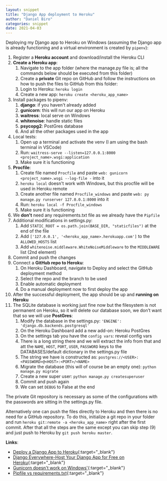 ```yaml
---
layout: snippet
title: "Django App deployment to Heroku"
author: "Daniel Biro"
categories: snippet
date: 2021-04-03
---
```


Deploying my Django app to Heroku on Windows (assuming the Django app is already functioning and a virtual environment is created by `pipenv`):
1. Register a **Heroku account** and download/install the Heroku CLI
2. **Create a Heroku app**:
    1. Navigate to the app folder (where the manage.py file is; all the commands below should be executed from this folder)
    2. Create a **private** Git repo on GitHub and follow the instructions on how to push the files to GitHub from this folder:
    3. Login to Heroku: `heroku login`
    4. Create a new app: `heroku create <heroku_app_name>`
3. Install packages to pipenv:
    1. **django**: if you haven't already added
    2. **gunicorn**: this will run our app on Heroku
    3. **waitress**: local serve on Windows
    4. **whitenoise**: handle static files
    5. **psycopg2**: PostGres database
    6. And all the other packages used in the app
4. Local tests:
    1. Open up a terminal and activate the venv (I am using the bash terminal in VSCode)
    2. Run: `waitress-serve --listen=127.0.0.1:8000 <project_name>.wsgi:application`
    3. Make sure it is functioning
5. **Procfile**:
    1. Create file named `Procfile` and paste `web: gunicorn <project_name>.wsgi --log-file -` into it
    2. `heroku local` doesn't work with Windows, but this procfile will be used in Heroku remote
    3. Create another file named `Procfile_windows` and paste `web: py manage.py runserver 127.0.0.1:8000` into it
    4. Run: `heroku local -f Procfile_windows`
    5. Make sure it is functioning
6. We **don't** need any requirements.txt file as we already have the `Pipfile`
7. Additional modifications in settings.py:
    1. Add `STATIC_ROOT = os.path.join(BASE_DIR, "staticfiles")` at the end of the file
    2. Add `['127.0.0.1', '<heroku_app_name>.herokuapp.com']` to the `ALLOWED_HOSTS` list
    3. Add `whitenoise.middleware.WhiteNoiseMiddleware` to the `MIDDLEWARE` list (2nd element)
8. Commit and push the changes
9. Connect a **GitHub repo to Heroku**:
    1. On Heroku Dashboard, navigate to Deploy and select the GitHub deployment method
    2. Select the repo and the branch to be used
    3. Enable automatic deployment
    4. Do a manual deployment now to first deploy the app
10. After the successful deployment, the app should be up and **running on Heroku**
11. The SQLite database is working just fine now but the filesystem is not permanent on Heroku, so it will delete our database soon, we don’t want that so we will use **PostGres**:
    1. Modify the database in the settings.py: `'ENGINE': 'django.db.backends.postgresql'`
	2. On the Heroku Dashboard add a new add-on: Heroku PostGres
	3. On the settings tab you have the `config vars`: reveal config vars
	4. There is a long string there and we will extract the info from that and att the `NAME`, `HOST`, `PORT`, `USER`, `PASSWORD` keys to the DATABASES/default dictionary in the settings.py file
    5. The string we have is constructed as:
    `postgres://<USER>:<PASSWORD>@<HOST>:<PORT>/<NAME>`
	6. Migrate the database (this will of course be an empty one): `python manage.py migrate`
    7. Create a new super user: `python manage.py createsuperuser`
	7. Commit and push again
	8. We can set `DEBUG` to False at the end

The private Git repository is necessary as some of the configurations with the passwords are sitting in the settings.py file.

Alternatively one can push the files directly to Heroku and then there is no need for a GitHub repository. To do this, initialize a git repo in your folder and run `heroku git:remote -a <heroku_app_name>` right after the first commit. After that all the steps are the same except you can skip step (9) and just push to Heroku by `git push heroku master`.

**Links**:
- [Deploy a Django App to Heroku](https://www.youtube.com/watch?v=GMbVzl_aLxM){:target="_blank"}
- [Django Everywhere-Host Your Django App for Free on Heroku](https://studygyaan.com/django/django-everywhere-host-your-django-app-for-free-on-heroku){:target="_blank"}
- [Gunicorn doesn't work on Windows'](https://stackoverflow.com/questions/11087682/does-gunicorn-run-on-windows){:target="_blank"}
- [Pipfile vs requirements.txt](https://stackoverflow.com/questions/63252388/requirements-txt-vs-pipfile-in-heroku-flask-webapp-deployment){:target="_blank"}